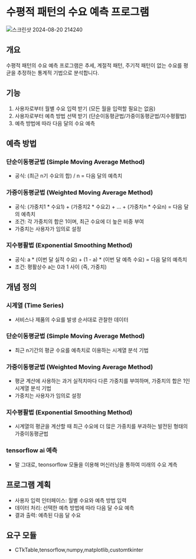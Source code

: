 # 수평적 패턴의 수요 예측 프로그램
![스크린샷 2024-08-20 214240](https://github.com/user-attachments/assets/b6c5f7f2-6eeb-46e3-8b1e-5e0a9b160caf)

## 개요
수평적 패턴의 수요 예측 프로그램은 추세, 계절적 패턴, 주기적 패턴이 없는 수요를 평균을 추정하는 통계적 기법으로 분석합니다.

## 기능
1. 사용자로부터 월별 수요 입력 받기 (모든 월을 입력할 필요는 없음)
2. 사용자로부터 예측 방법 선택 받기 (단순이동평균법/가중이동평균법/지수평활법)
3. 예측 방법에 따라 다음 달의 수요 예측

## 예측 방법
### 단순이동평균법 (Simple Moving Average Method)
- 공식: (최근 n기 수요의 합) / n = 다음 달의 예측치

### 가중이동평균법 (Weighted Moving Average Method)
- 공식: (가중치1 * 수요1) + (가중치2 * 수요2) + ... + (가중치n * 수요n) = 다음 달의 예측치
- 조건: 각 가중치의 합은 1이며, 최근 수요에 더 높은 비중 부여
- 가중치는 사용자가 임의로 설정

### 지수평활법 (Exponential Smoothing Method)
- 공식: a * (이번 달 실적 수요) + (1 - a) * (이번 달 예측 수요) = 다음 달의 예측치
- 조건: 평활상수 a는 0과 1 사이 (즉, 가중치)

## 개념 정의
### 시계열 (Time Series)
- 서비스나 제품의 수요를 발생 순서대로 관찰한 데이터

### 단순이동평균법 (Simple Moving Average Method)
- 최근 n기간의 평균 수요를 예측치로 이용하는 시계열 분석 기법

### 가중이동평균법 (Weighted Moving Average Method)
- 평균 계산에 사용하는 과거 실적치마다 다른 가중치를 부여하며, 가중치의 합은 1인 시계열 분석 기법
- 가중치는 사용자가 임의로 설정

### 지수평활법 (Exponential Smoothing Method)
- 시계열의 평균을 계산할 때 최근 수요에 더 많은 가중치를 부과하는 발전된 형태의 가중이동평균법

### tensorflow ai 예측
- 말 그대로, teonsorflow 모듈을 이용해 머신러닝을 통하여 미래의 수요 계측

## 프로그램 계획
- 사용자 입력 인터페이스: 월별 수요와 예측 방법 입력
- 데이터 처리: 선택한 예측 방법에 따라 다음 달 수요 예측
- 결과 출력: 예측된 다음 달 수요

## 요구 모듈
- CTkTable,tensorflow,numpy,matplotlib,customtkinter
